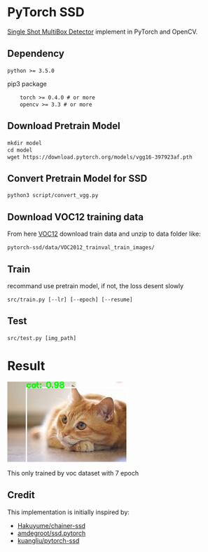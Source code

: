 # PyTorch SSD 
[Single Shot MultiBox Detector](https://arxiv.org/abs/1512.02325) implement in PyTorch and OpenCV.

## Dependency
```
python >= 3.5.0
```

pip3 package

```
    torch >= 0.4.0 # or more
    opencv >= 3.3 # or more
```
## Download Pretrain Model

```
mkdir model
cd model
wget https://download.pytorch.org/models/vgg16-397923af.pth
```

## Convert Pretrain Model for SSD

```
python3 script/convert_vgg.py
```

## Download VOC12 training data
From here [VOC12](http://host.robots.ox.ac.uk/pascal/VOC/voc2012/) download train data and unzip to data folder like:

```
pytorch-ssd/data/VOC2012_trainval_train_images/
```
## Train
recommand use pretrain model, if not, the loss desent slowly

```
src/train.py [--lr] [--epoch] [--resume]
```
## Test
```
src/test.py [img_path]
```

# Result
![img](./image/demo.png)  

This only trained by voc dataset with 7 epoch 

## Credit
This implementation is initially inspired by:
- [Hakuyume/chainer-ssd](https://github.com/Hakuyume/chainer-ssd)  
- [amdegroot/ssd.pytorch](https://github.com/amdegroot/ssd.pytorch)
- [kuangliu/pytorch-ssd](https://github.com/kuangliu/pytorch-ssd.git)
